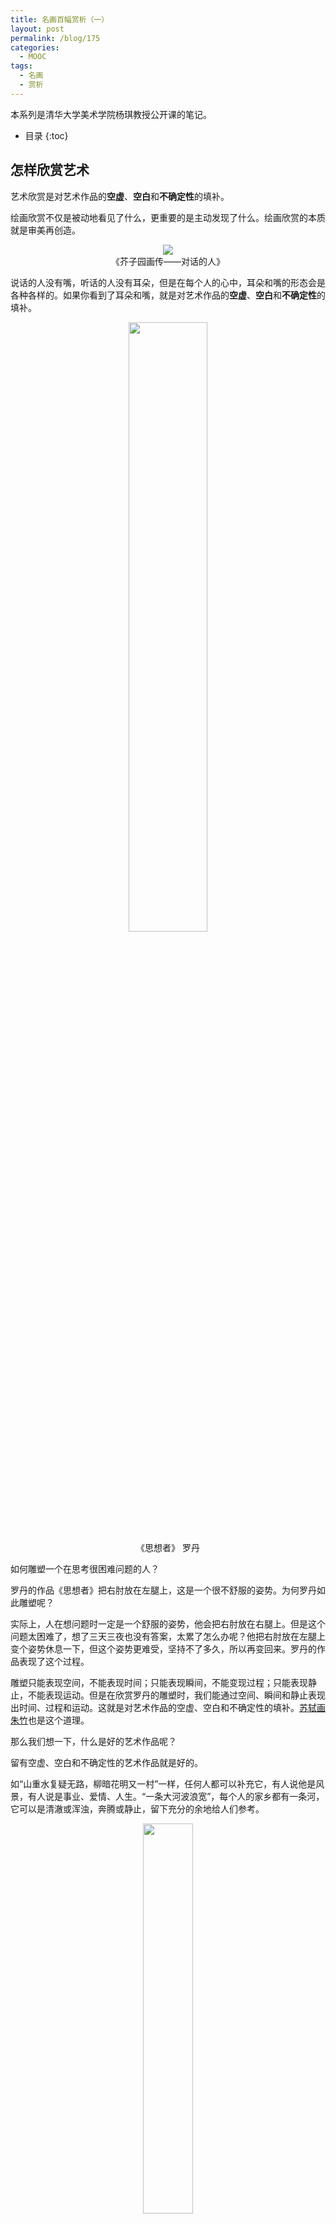 ```yaml
---
title: 名画百幅赏析（一）
layout: post
permalink: /blog/175
categories:
  - MOOC
tags:
  - 名画
  - 赏析
---
```

本系列是清华大学美术学院杨琪教授公开课的笔记。

* 目录
{:toc}

## 怎样欣赏艺术

艺术欣赏是对艺术作品的**空虚**、**空白**和**不确定性**的填补。

绘画欣赏不仅是被动地看见了什么，更重要的是主动发现了什么。绘画欣赏的本质就是审美再创造。

<p align="center">
<img src="http://im-possible.info/images/articles/the-eye-beguiled/2/7-small.jpg"><br/>
《芥子园画传——对话的人》
</p>

说话的人没有嘴，听话的人没有耳朵，但是在每个人的心中，耳朵和嘴的形态会是各种各样的。如果你看到了耳朵和嘴，就是对艺术作品的**空虚**、**空白**和**不确定性**的填补。

<p align="center">
<img src="https://upload.wikimedia.org/wikipedia/commons/1/12/The_Thinker_close.jpg" width="50%"><br/>
《思想者》 罗丹
</p>

如何雕塑一个在思考很困难问题的人？

罗丹的作品《思想者》把右肘放在左腿上，这是一个很不舒服的姿势。为何罗丹如此雕塑呢？

实际上，人在想问题时一定是一个舒服的姿势，他会把右肘放在右腿上。但是这个问题太困难了，想了三天三夜也没有答案，太累了怎么办呢？他把右肘放在左腿上变个姿势休息一下，但这个姿势更难受，坚持不了多久，所以再变回来。罗丹的作品表现了这个过程。

雕塑只能表现空间，不能表现时间；只能表现瞬间，不能变现过程；只能表现静止，不能表现运动。但是在欣赏罗丹的雕塑时，我们能通过空间、瞬间和静止表现出时间、过程和运动。这就是对艺术作品的空虚、空白和不确定性的填补。[苏轼画朱竹](http://www.5011.net/lishi/84598.html)也是这个道理。

那么我们想一下，什么是好的艺术作品呢？

留有空虚、空白和不确定性的艺术作品就是好的。

如“山重水复疑无路，柳暗花明又一村”一样，任何人都可以补充它，有人说他是风景，有人说是事业、爱情、人生。“一条大河波浪宽”，每个人的家乡都有一条河，它可以是清澈或浑浊，奔腾或静止，留下充分的余地给人们参考。

<p align="center">
<img src="http://www.cqns1946.com/Files/2201-120415-2.jpg" width="40%" ><br/>
《蛙声十里出山泉》 齐白石
</p>

齐白石的《蛙声十里出山泉》也是这个道理。“蛙声十里出山泉”是清朝的一句诗，绘画不能表现声音，同时也不能表现出“十里”的巨大空间。齐白石画了一个小溪，上面有几块石头，这幅画就画完了。你可以想象，溪水中既然有蝌蚪，那么上游一定有一个池塘，开着荷花，碧绿的叶子上蹲着一个青蛙在欢快的鸣叫，你看到了吗？

其实，这只是艺术欣赏的一个方面，对艺术作品的欣赏还可以从内容、形式、风格和流派等角度出发，在后面会陆续介绍。

我们可以从同样的角度，来自行欣赏米勒的《扶锄的男子》。

<p align="center">
<img src="http://www.sbkk8.cn/uploads/allimg/151205/1_151205102627_1.jpg" width="70%" ><br/>
《扶锄的男子》 米勒
</p>

## 西方史前艺术欣赏

什么是史前？

西方人认为历史是从文字产生之后才有的，文字产生之前就是史前。这是一个约定俗成的时间而不是科学的。

1875年，索特乌拉发现了[阿尔塔米拉洞穴](https://zh.wikipedia.org/wiki/%E9%98%BF%E5%B0%94%E5%A1%94%E7%B1%B3%E6%8B%89%E6%B4%9E)中野蛮人的艺术（史前艺术），但是当时的人们并不相信史前人类有能力创造如此精美的壁画，人们认为艺术越生动，越真实，便越是伪造的证据，索特乌拉也在屈辱中死去了。

<p align="center">
<img src="https://upload.wikimedia.org/wikipedia/commons/c/cc/AltamiraBison.jpg" width="70%" ><br/>
大窟顶的野牛
</p>

在索特乌拉去世之后，人们开始重视对阿尔塔米拉洞穴的研究，并提出了四个尖锐的问题：

1. 艺术作品是给人看的，为什么跑到人根本不能到达的洞穴深处去了？
2. 为什么洞穴中动物构图十分混乱？往往在牛身上有马，马身上有鹿，而不是没有地方画。
3. 为什么只有动物没有植物？
4. 为什么人的形象那么少，那么渺小？

其实，人们对史前艺术的理解，也正是对这四个问题的回答。

1. 这些作品本来就不是给人看的，是一种“巫术”。酋长领着部落去打野牛，但是都打不过野牛的蛮力，巫师让在洞穴深处画了一个野牛并用木头、石块去击打它，然后告诉大家，今天肯定能打过这个野牛。史前人往往认为画的东西和真的东西是一样的。《红楼梦》里赵姨娘扎小人诅咒贾宝玉，也是这个道理。
2. 如果真打到了野牛，第二次再去打野牛时，就不用再画一个完整的，而是在牛身上加一个轮廓线就可以。打不到时，巫师认为牛的灵魂已死，就去打马了，便在牛身上画一个马。
3. 史前艺术的其他洞穴里，主要的形象也都是动物。这些动物的共同特点就是，它们都是狩猎的对象。正如马克思的理念，史前艺术由史前经济决定，而史前经济就是狩猎经济。
4. 人在史前的地位就是渺小的。

<p align="center">
<img src="https://upload.wikimedia.org/wikipedia/commons/5/50/Venus_von_Willendorf_01.jpg" width="40%" ><br/>
圆雕 《维伦多尔夫的维纳斯》
</p>

史前人只关心两个事情，如何打到猎物和如何增加人口。

所以[维伦多尔夫的维纳斯](https://zh.wikipedia.org/wiki/%E7%BB%B4%E4%BC%A6%E5%A4%9A%E5%B0%94%E5%A4%AB%E7%9A%84%E7%BB%B4%E7%BA%B3%E6%96%AF)中，头发把鼻子眼睛都盖住了，因为史前人并不关心长相，只关心能否生育。

艺术归根到底是由经济决定的，史前艺术就是由狩猎生活决定的。经济依然是艺术发展终极的和最后的力量，经济与艺术之间会产生许多复杂的中介。

## 埃及艺术赏析

欧洲艺术的源头是希腊艺术，而希腊艺术的源头是埃及艺术。古埃及文明也是四大文明之一。

提到埃及，我们首先会想到金字塔。金字塔是用来保存法老的尸体的，埃及人认为人死后三千年会复活。因此埃及人不重视住宅的建设，而重视坟墓的建设。

<p align="center">
<img src="https://upload.wikimedia.org/wikipedia/commons/d/d1/Gizeh_Cheops_BW_1.jpg" width="70%" ><br/>
胡夫金字塔
</p>

为什么埃及人有这种生死轮回的概念？

埃及有发达的农业文明，他们认为人和种子一样，凋谢后再埋在土里第二年还会生长出来。

<p align="center">
<img src="https://upload.wikimedia.org/wikipedia/commons/f/f6/Great_Sphinx_of_Giza_-_20080716a.jpg" width="70%" ><br/>
狮身人面像
</p>

埃及人认为世界上最有力量的是狮子，最具智慧的是法老，因此建筑了自认为“无敌”的狮身人面像。

埃及绘画文明也有生死轮回的观念。人们死后把带不走的东西画在壁画里，比如《三个乐女》：

<p align="center">
<img src="http://s2.sinaimg.cn/bmiddle/4b1a026960246afe1b811" width="50%" ><br/>
古埃及纳赫特墓室壁画 《三个乐女》
</p>

这幅画中，眼睛看起来很别扭。三个乐女是给死去的法老奏乐的，因此应该画成法老最容易辨识的样子。

埃及人认为人的侧面最容易辨识，而仆人决不允许斜着眼看主人。因此脸是侧的，眼睛却是正面的。同时，埃及人认为仆人必须用双手为主人服侍，因此脸是侧的，胸是正的，两只手都要画出来，为主人服侍。因此埃及艺术有严格的**正面率**，胸一定是正面的。

<p align="center">
<img src="https://ss1.bdstatic.com/70cFuXSh_Q1YnxGkpoWK1HF6hhy/it/u=1028944342,2053537567&fm=23&gp=0.jpg" width="50%" ><br/>
古埃及底比斯墓室壁画 《池塘》
</p>

埃及艺术不是按照人们所看到的样子去表现，而是按照人们所知道的样子去表现。埃及艺术追求的不是真实的表现对象，而是追求把事物表现的清楚明白。

那么埃及艺术是如何影响希腊艺术的呢？

## 希腊艺术赏析

希腊艺术**继承**并**修正**了埃及艺术的特征，最后走到埃及艺术的**反面**，创造了希腊艺术。

希腊艺术的总特征是，歌颂人，表现人。

希腊人认为，神与人“同性同情”。神不是一般人，而是理想化的人。

1. 希腊艺术作品中神的身体，就是人的身体，不过他们比一般人的身体更健康。
2. 希腊艺术作品中神的意志，就是人的意志，不过他们比一般人的意志更坚定。
3. 希腊艺术作品中神的智慧，就是人的智慧，不过他们比一般人的智慧更高明。

<p align="center">
<img src="http://i4.qhimg.com/dr/270_500_/t0112a7ea8353147628.jpg?size=250x427" width="30%" ><br/>
《赫尔墨斯与小酒神》
</p>

[《赫尔墨斯与小酒神》](https://zh.wikipedia.org/wiki/%E8%B5%AB%E8%80%B3%E5%A2%A8%E6%96%AF%E5%92%8C%E5%A9%B4%E5%84%BF%E9%85%92%E7%A5%9E)中凝聚了希腊艺术最具有一般性的特征：

1. 明确的重心
2. 生动的褶皱：如果即有**裸体**，又有衣物的**褶皱**，那么它很大概率是希腊艺术作品。
3. 又直又高的鼻子（希腊鼻）

<p align="center">
<img src="https://upload.wikimedia.org/wikipedia/commons/7/75/Vatican-Le_Laocoon.jpg" width="70%" ><br/>
《拉奥孔》
</p>

在[《拉奥孔》](https://zh.wikipedia.org/wiki/%E6%8B%89%E5%A5%A5%E5%AD%94)中，左边已经死去的小儿子表现了**恐惧**，蛇咬到了拉奥孔的腰，表现了**畏惧**，右边被缠住的大儿子好像还能跑，表现了**同情**。

蛇咬住了拉奥孔的腰非常疼痛，但是为什么不放声狂叫而只是张开小口呢？

作家[莱辛](https://zh.wikipedia.org/wiki/%E6%88%88%E7%89%B9%E9%9C%8D%E5%B0%94%E5%BE%B7%C2%B7%E5%9F%83%E5%A4%AB%E8%8E%B1%E5%A7%86%C2%B7%E8%8E%B1%E8%BE%9B)在其所写的《拉奥孔》一书中以美学观点对拉奥孔的角色进行了重新分析。他认为，“美是造型艺术的最高法律”，“凡是为造型艺术所能追求的其他东西，如果和美不相容，就须让路给美；如果和美相容，那至少服从美”，“假如拉奥孔放声吼叫，那就会在作品上留下一个大大的黑洞，破坏了雕塑形象的美”，总而言之，就是“真实要给美让路”。

希腊绘画在历史发展中消失了很多，因此目前存量很少。

## 中世纪艺术赏析

中世纪：从公元 476 年西罗马灭亡到 1450 年意大利文艺复兴约 1000 年的时间。

文艺复兴时的思想家[瓦萨里](https://zh.wikipedia.org/wiki/%E4%B9%94%E5%B0%94%E4%B9%94%C2%B7%E7%93%A6%E8%90%A8%E9%87%8C)把艺术发展分为三个阶段：

1. 古希腊
2. 中世纪
3. 文艺复兴

瓦萨里认为中世纪的艺术是黑暗的，称其为**黑暗的一千年**。因为在那段时期基督教在政治、经济、文化和思想上占据统治地位，艺术发生了根本的变化。中世纪的艺术与古希腊正好相反，古希腊艺术中心是人，而中世纪是神。因此可以说，古希腊的艺术把神人化，中世纪的艺术把人神化，这是二者的根本区别。

中世纪最辉煌的是教堂，分为**哥特式教堂**和**罗马式教堂**。

哥特是日耳曼民族的一支，曾经洗劫了罗马，所以文艺复兴时的人非常痛恨哥特人，也不喜欢中世纪的教堂。哥特式教堂也是一个约定俗成的概念：

1. 这种教堂不是哥特人建造的。
2. 这种教堂并不野蛮，而是艺术和文明的。

哥特式教堂特点：**高耸**而**尖顶**。因为上帝在天上，因此具有很强的宗教色彩。

<p align="center">
<img src="https://upload.wikimedia.org/wikipedia/commons/f/fe/Cologne_Cathedral.jpg" width="50%" ><br/>
科隆大教堂
</p>

罗马式教堂特点：**低矮**而**圆顶**。同样能够表达宗教色彩：进入了罗马式教堂如同进入了主的坟墓。

<p align="center">
<img src="http://s9.sinaimg.cn/mw690/002aPC3dzy6Y2OPG9mwb8&690" width="70%" ><br/>
比萨大教堂
</p>

哥特式教堂与罗马式教堂的区别：

1. 尖顶和圆顶
2. 高耸和低矮
3. 轻盈和沉重
4. 哥特式教堂几乎没有墙壁，四周都是窗户，窗户上有马赛克图画。（马赛克图画的作用：① 把光线挡在外面，进入教堂好像有一种神圣的光线。② 马赛克拼凑的图画，都是圣经故事，是很多不识字人的圣经），而罗马式教堂有墙壁，好像一个碉堡。
5. 哥特式教堂没有独立的钟楼，而罗马式教堂有（比萨大教堂旁的比萨斜塔）。

希腊艺术是写实的，而中世纪艺术不是，但中世纪艺术的表达情感更充分、更浓烈。
